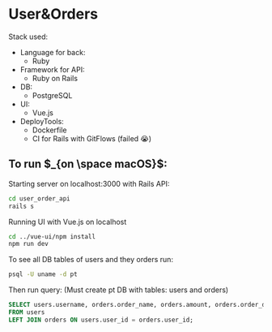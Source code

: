 # User&Orders
Stack used: 
- Language for back:
  - Ruby
- Framework for API:
  - Ruby on Rails
- DB:
  - PostgreSQL 
- UI:
  - Vue.js
- DeployTools:
  - Dockerfile 
  - CI for Rails with GitFlows (failed 😭)

## To run $_{on  \space macOS}$:
Starting server on localhost:3000 with Rails API: 
```zsh
cd user_order_api
rails s 
```

Running UI with Vue.js on localhost 
```zsh
cd ../vue-ui/npm install  
npm run dev  
```

To see all DB tables of users and they orders run:

```zsh
psql -U uname -d pt
```

Then run query: (Must create pt DB with tables: users and orders)
```SQL
SELECT users.username, orders.order_name, orders.amount, orders.order_date
FROM users
LEFT JOIN orders ON users.user_id = orders.user_id;
```
